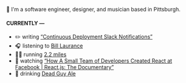👋 I'm a software engineer, designer, and musician based in Pittsburgh.

#### CURRENTLY —

* ✏️ writing [“Continuous Deployment Slack Notifications”](https://www.amoscato.com/journal/slack-deploy-notifications/)
* 🎧 listening to [Bill Laurance](https://www.last.fm/music/Bill+Laurance/_/The+Rush)
* 🏃‍♂️ running [2.2 miles](https://www.strava.com/activities/10866609170)
* 🍿 watching [“How A Small Team of Developers Created React at Facebook | React.js: The Documentary”](https://youtu.be/8pDqJVdNa44)
* 🍺 drinking [Dead Guy Ale](https://untappd.com/user/namoscato/checkin/1356883986)

